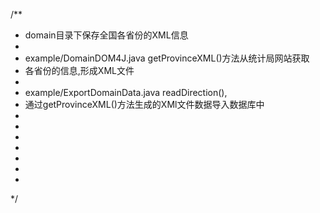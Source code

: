 /**
*  domain目录下保存全国各省份的XML信息
*
*  example/DomainDOM4J.java getProvinceXML()方法从统计局网站获取
*   各省份的信息,形成XML文件
*
*  example/ExportDomainData.java readDirection(),
*	通过getProvinceXML()方法生成的XMl文件数据导入数据库中
*
*
*
*
*
*
*
*/